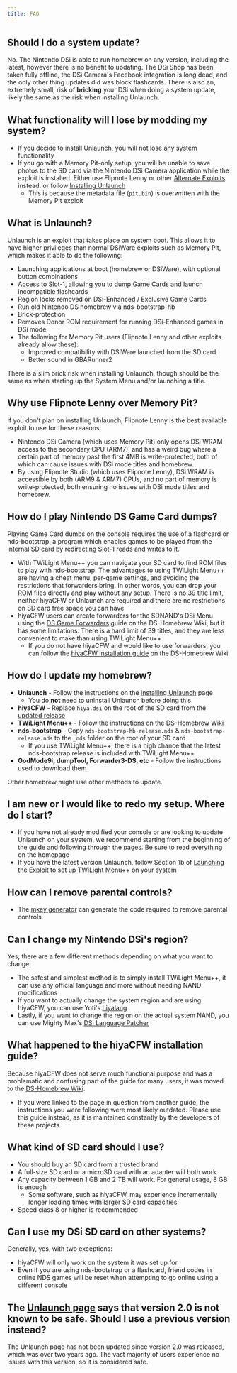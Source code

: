 ```yaml
---
title: FAQ
---
```


## Should I do a system update?
No. The Nintendo DSi is able to run homebrew on any version, including the latest, however there is no benefit to updating. The DSi Shop has been taken fully offline, the DSi Camera's Facebook integration is long dead, and the only other thing updates did was block flashcards. There is also an, extremely small, risk of **bricking** your DSi when doing a system update, likely the same as the risk when installing Unlaunch.

## What functionality will I lose by modding my system?
- If you decide to install Unlaunch, you will not lose any system functionality
- If you go with a Memory Pit-only setup, you will be unable to save photos to the SD card via the Nintendo DSi Camera application while the exploit is installed. Either use Flipnote Lenny or other [Alternate Exploits](alternate-exploits) instead, or follow [Installing Unlaunch](installing-unlaunch)
   - This is because the metadata file (`pit.bin`) is overwritten with the Memory Pit exploit

## What is Unlaunch?
Unlaunch is an exploit that takes place on system boot. This allows it to have higher privileges than normal DSiWare exploits such as Memory Pit, which makes it able to do the following:
- Launching applications at boot (homebrew or DSiWare), with optional button combinations
- Access to Slot-1, allowing you to dump Game Cards and launch incompatible flashcards
- Region locks removed on DSi-Enhanced / Exclusive Game Cards
- Run old Nintendo DS homebrew via nds-bootstrap-hb
- Brick-protection
- Removes Donor ROM requirement for running DSi-Enhanced games in DSi mode
- The following for Memory Pit users (Flipnote Lenny and other exploits already allow these):
     - Improved compatibility with DSiWare launched from the SD card
     - Better sound in GBARunner2

There is a slim brick risk when installing Unlaunch, though should be the same as when starting up the System Menu and/or launching a title.

## Why use Flipnote Lenny over Memory Pit?
If you don't plan on installing Unlaunch, Flipnote Lenny is the best available exploit to use for these reasons:
- Nintendo DSi Camera (which uses Memory Pit) only opens DSi WRAM access to the secondary CPU (ARM7), and has a weird bug where a certain part of memory past the first 4MB is write-protected, both of which can cause issues with DSi mode titles and homebrew.
- By using Flipnote Studio (which uses Flipnote Lenny), DSi WRAM is accessible by both (ARM9 & ARM7) CPUs, and no part of memory is write-protected, both ensuring no issues with DSi mode titles and homebrew.

## How do I play Nintendo DS Game Card dumps?
Playing Game Card dumps on the console requires the use of a flashcard or nds-bootstrap, a program which enables games to be played from the internal SD card by redirecting Slot-1 reads and writes to it.
- With TWiLight Menu++ you can navigate your SD card to find ROM files to play with nds-bootstrap. The advantages to using TWiLight Menu++ are having a cheat menu, per-game settings, and avoiding the restrictions that forwarders bring. In other words, you can drop your ROM files directly and play without any setup. There is no 39 title limit, neither hiyaCFW or Unlaunch are required and there are no restrictions on SD card free space you can have
- hiyaCFW users can create forwarders for the SDNAND's DSi Menu using the [DS Game Forwarders](https://wiki.ds-homebrew.com/ds-index/forwarders?tab=tab-dsi-sd-card) guide on the DS-Homebrew Wiki, but it has some limitations. There is a hard limit of 39 titles, and they are less convenient to make than using TWiLight Menu++
   - If you do not have hiyaCFW and would like to use forwarders, you can follow the [hiyaCFW installation guide](https://wiki.ds-homebrew.com/hiyacfw/installing) on the DS-Homebrew Wiki

## How do I update my homebrew?
- **Unlaunch** - Follow the instructions on the [Installing Unlaunch](installing-unlaunch) page
   - You do **not** need to uninstall Unlaunch before doing this
- **hiyaCFW** - Replace `hiya.dsi` on the root of the SD card from the [updated release](https://github.com/RocketRobz/hiyaCFW/releases)
- **TWiLight Menu++** - Follow the instructions on the [DS-Homebrew Wiki](https://wiki.ds-homebrew.com/twilightmenu/updating-dsi)
- **nds-bootstrap** - Copy `nds-bootstrap-hb-release.nds` & `nds-bootstrap-release.nds` to the `_nds` folder on the root of your SD card
   - If you use TWiLight Menu++, there is a high chance that the latest nds-bootstrap release is included with TWiLight Menu++
- **GodMode9i, dumpTool, Forwarder3-DS, etc** - Follow the instructions used to download them

Other homebrew might use other methods to update.

## I am new or I would like to redo my setup. Where do I start?
- If you have not already modified your console or are looking to update Unlaunch on your system, we recommend starting from the beginning of the guide and following through the pages. Be sure to read everything on the homepage
- If you have the latest version Unlaunch, follow Section 1b of [Launching the Exploit](launching-the-exploit.html#twilight-menu) to set up TWiLight Menu++ on your system

## How can I remove parental controls?
- The [mkey generator](https://mkey.salthax.org) can generate the code required to remove parental controls

## Can I change my Nintendo DSi's region?
Yes, there are a few different methods depending on what you want to change:
- The safest and simplest method is to simply install TWiLight Menu++, it can use any official language and more without needing NAND modifications
- If you want to actually change the system region and are using hiyaCFW, you can use Yoti's [hiyalang](https://github.com/Yoti/cli_hiyalang/releases)
- Lastly, if you want to change the region on the actual system NAND, you can use Mighty Max's [DSi Language Patcher](https://gbatemp.net/threads/release-dsi-language-patcher.582836/)

## What happened to the hiyaCFW installation guide?
Because hiyaCFW does not serve much functional purpose and was a problematic and confusing part of the guide for many users, it was moved to the [DS-Homebrew Wiki](https://wiki.ds-homebrew.com/hiyacfw/installing).
- If you were linked to the page in question from another guide, the instructions you were following were most likely outdated. Please use this guide instead, as it is maintained constantly by the developers of these projects

## What kind of SD card should I use?
- You should buy an SD card from a trusted brand
- A full-size SD card or a microSD card with an adapter will both work
- Any capacity between 1 GB and 2 TB will work. For general usage, 8 GB is enough
  - Some software, such as hiyaCFW, may experience incrementally longer loading times with larger SD card capacities
- Speed class 8 or higher is recommended

## Can I use my DSi SD card on other systems?
Generally, yes, with two exceptions:
- hiyaCFW will only work on the system it was set up for
- Even if you are using nds-bootstrap or a flashcard, friend codes in online NDS games will be reset when attempting to go online using a different console

## The [Unlaunch page](https://problemkaputt.de/unlaunch.htm) says that version 2.0 is not known to be safe. Should I use a previous version instead?
The Unlaunch page has not been updated since version 2.0 was released, which was over two years ago. The vast majority of users experience no issues with this version, so it is considered safe.
